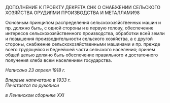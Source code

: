ДОПОЛНЕНИЕ К ПРОЕКТУ ДЕКРЕТА СНК О СНАБЖЕНИИ СЕЛЬСКОГО ХОЗЯЙСТВА ОРУДИЯМИ ПРОИЗВОДСТВА И МЕТАЛЛАМИ98

Основным принципом распределения сельскохозяйственных машин и пр. должно быть, с одной стороны и в первую голову, обеспечение интересов сельскохозяйствен­ного производства, обработки всей земли и повышения производительности сельского хозяйства, а с другой стороны, снабжение сельскохозяйственными машинами и пр. прежде всего трудящейся и беднейшей части сельского населения; причем общей це­лью должно быть обеспечение правильного и достаточного получения хлеба всем насе­лением государства.

_Написано 23 апреля 1918 г._

_Впервые напечатано в 1933 г.                                                             Печатается по рукописи_

_в Ленинском сборнике_ _XXI_
